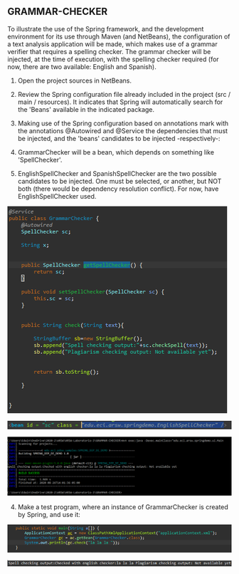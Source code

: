 ## GRAMMAR-CHECKER

To illustrate the use of the Spring framework, and the development environment for its use through Maven (and NetBeans), the configuration of a text analysis application will be made, which makes use of a grammar verifier that requires a spelling checker. The grammar checker will be injected, at the time of execution, with the spelling checker required (for now, there are two available: English and Spanish).

1. Open the project sources in NetBeans.

2. Review the Spring configuration file already included in the project (src / main / resources). It indicates that Spring will automatically search for the 'Beans' available in the indicated package.

3. Making use of the Spring configuration based on annotations mark with the annotations @Autowired and @Service the dependencies that must be injected, and the 'beans' candidates to be injected -respectively-:

1. GrammarChecker will be a bean, which depends on something like 'SpellChecker'.

2. EnglishSpellChecker and SpanishSpellChecker are the two possible candidates to be injected. One must be selected, or another, but NOT both (there would be dependency resolution conflict). For now, have EnglishSpellChecker used. 

![class](imagenes/class.png)

![xml](imagenes/xml.png)

![package](imagenes/package.png)

4. Make a test program, where an instance of GrammarChecker is created by Spring, and use it:

![program](imagenes/program.png)

![run](imagenes/run.png)